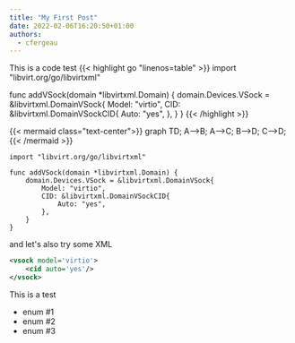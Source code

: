 ```yaml
---
title: "My First Post"
date: 2022-02-06T16:20:50+01:00
authors:
  - cfergeau
---
```


This is a code test
{{< highlight go "linenos=table" >}}
import "libvirt.org/go/libvirtxml"

func addVSock(domain *libvirtxml.Domain) {
	domain.Devices.VSock = &libvirtxml.DomainVSock{
		Model: "virtio",
		CID: &libvirtxml.DomainVSockCID{
			Auto: "yes",
		},
	}
}
{{< /highlight >}}

{{< mermaid class="text-center">}}
graph TD;
    A-->B;
    A-->C;
    B-->D;
    C-->D;
{{< /mermaid >}}

```golang
import "libvirt.org/go/libvirtxml"

func addVSock(domain *libvirtxml.Domain) {
	domain.Devices.VSock = &libvirtxml.DomainVSock{
		Model: "virtio",
		CID: &libvirtxml.DomainVSockCID{
			Auto: "yes",
		},
	}
}
```

and let's also try some XML
```xml
<vsock model='virtio'>
    <cid auto='yes'/>
</vsock>
```


This is a test
* enum #1
* enum #2
* enum #3

